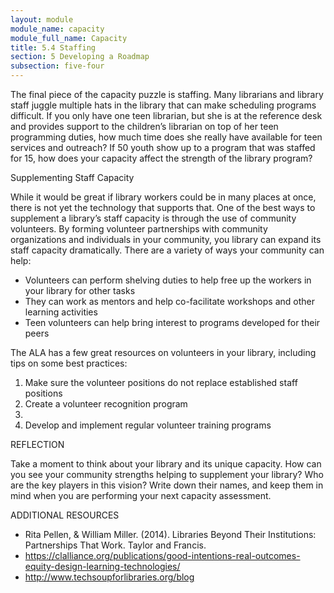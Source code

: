 ```yaml
---
layout: module
module_name: capacity
module_full_name: Capacity
title: 5.4 Staffing
section: 5 Developing a Roadmap
subsection: five-four
---
```


The final piece of the capacity puzzle is staffing. Many librarians and library staff juggle multiple hats in the library that can make scheduling programs difficult. If you only have one teen librarian, but she is at the reference desk and provides support to the children’s librarian on top of her teen programming duties, how much time does she really have available for teen services and outreach? If 50 youth show up to a program that was staffed for 15, how does your capacity affect the strength of the library program? 

 

Supplementing Staff Capacity 

While it would be great if library workers could be in many places at once, there is not yet the technology that supports that. One of the best ways to supplement a library’s staff capacity is through the use of community volunteers. By forming volunteer partnerships with community organizations and individuals in your community, you library can expand its staff capacity dramatically. There are a variety of ways your community can help: 
<ul>
<li>Volunteers can perform shelving duties to help free up the workers in your library for other tasks 
<li>They can work as mentors and help co-facilitate workshops and other learning activities 
<li>Teen volunteers can help bring interest to programs developed for their peers 
</ul>
 

The ALA has a few great resources on volunteers in your library, including tips on some best practices: 
<ol>
<li>Make sure the volunteer positions do not replace established staff positions</li>
<li>Create a volunteer recognition program<li>
<li>Develop and implement regular volunteer training programs</li>
</ol>

<div class="reflection">
  <span class="box-title">REFLECTION</span>
  <p>Take a moment to think about your library and its unique capacity. How can you see your community strengths helping to supplement your library? Who are the key players in this vision? Write down their names, and keep them in mind when you are performing your next capacity assessment. </p></div>
  
<div class="resources">
  <span class="box-title">ADDITIONAL RESOURCES</span>
  <ul>
   <li>Rita Pellen, & William Miller. (2014). Libraries Beyond Their Institutions: Partnerships That Work. Taylor and Francis.</li>
   <li><a href="https://clalliance.org/publications/good-intentions-real-outcomes-equity-design-learning-technologies/">https://clalliance.org/publications/good-intentions-real-outcomes-equity-design-learning-technologies/</a></li>
   <li><a href="http://www.techsoupforlibraries.org/blog">http://www.techsoupforlibraries.org/blog</a></li>
 </div>

